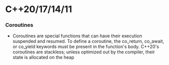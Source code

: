# C++20/17/14/11
### Coroutines
-	Coroutines are special functions that can have their execution suspended and resumed. To define a coroutine, the co_return, co_await, or co_yield keywords must be present in the function's body. C++20's coroutines are stackless; unless optimized out by the compiler, their state is allocated on the heap